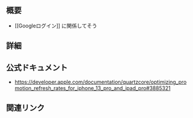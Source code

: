 ## 概要
- [[Googleログイン]] に関係してそう

## 詳細


## 公式ドキュメント
- https://developer.apple.com/documentation/quartzcore/optimizing_promotion_refresh_rates_for_iphone_13_pro_and_ipad_pro#3885321

## 関連リンク

